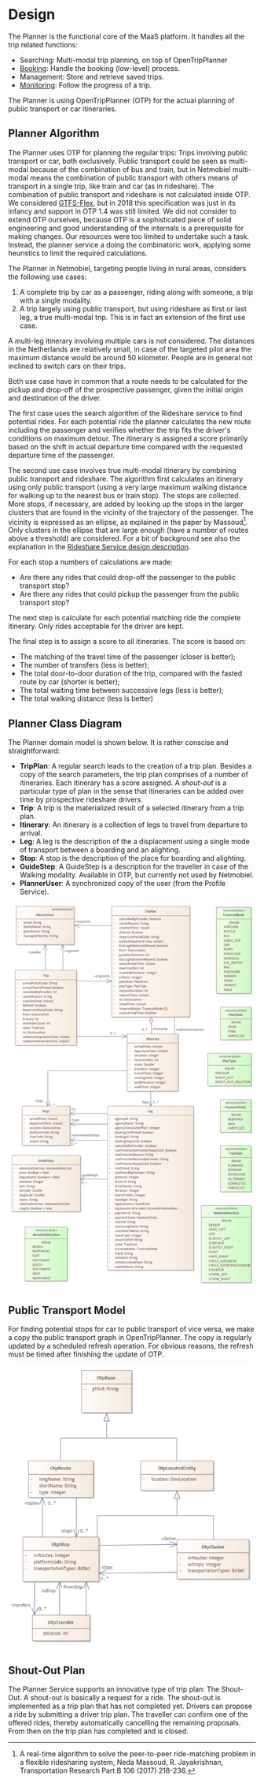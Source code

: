 # Design
The Planner is the functional core of the MaaS platform. It handles all the trip related functions:
* Searching: Multi-modal trip planning, on top of OpenTripPlanner
* [Booking](trip-booking.md): Handle the booking (low-level) process.
* Management: Store and retrieve saved trips.
* [Monitoring](trip-monitoring.md): Follow the progress of a trip.

The Planner is using OpenTripPlanner (OTP) for the actual planning of public transport or car itineraries. 

## Planner Algorithm
The Planner uses OTP for planning the regular trips: Trips involving public transport or car, both exclusively. Public transport could be seen as multi-modal because of the combination of bus and train, but in Netmobiel multi-modal means the combination of public transport with others means of transport in a single trip, like train and car (as in rideshare). The combination of public transport and rideshare is not calculated inside OTP. We considered [GTFS-Flex](https://trid.trb.org/view/1858112), but in 2018 this specification was just in its infancy and support in OTP 1.4 was still limited. We did not consider to extend OTP ourselves, because OTP is a sophisticated piece of solid engineering and good understanding of the internals is a prerequisite for making changes. Our resources were too limited to undertake such a task. Instead, the planner service a doing the combinatoric work, applying some heuristics to limit the required calculations.

The Planner in Netmobiel, targeting people living in rural areas, considers the following use cases:
1. A complete trip by car as a passenger, riding along with someone, a trip with a single modality.
2. A trip largely using public transport, but using rideshare as first or last leg, a true multi-modal trip. This is in fact an extension of the first use case.

A multi-leg itinerary involving multiple cars is not considered. The distances in the Netherlands are relatively small, in case of the targeted pilot area the maximum distance would be around 50 kilometer. People are in general not inclined to switch cars on their trips. 

Both use case have in common that a route needs to be calculated for the pickup and drop-off of the prospective passenger, given the initial origin and destination of the driver.

The first case uses the search algorithm of the Rideshare service to find potential rides. For each potential ride the planner calculates the new route including the passenger and verifies whether the trip fits the driver's conditions on maximum detour. The itinerary is assigned a score primarily based on the shift in actual departure time compared with the requested departure time of the passenger.

The second use case involves true multi-modal itinerary by combining public transport and rideshare. The algorithm first calculates an itinerary using only public transport (using a very large maximum walking distance for walking up to the nearest bus or train stop). The stops are collected. More stops, if necessary, are added by looking up the stops in the larger clusters that are found in the vicinity of the trajectory of the passenger. The vicinity is expressed as an ellipse, as explained in the paper by Massoud[^1].  Only clusters in the ellipse that are large enough (have a number of routes above a threshold) are considered. For a bit of background see also the explanation in the [Rideshare Service design description](../../netmobiel-rideshare-ejb/doc/design.md).

For each stop a numbers of calculations are made:
* Are there any rides that could drop-off the passenger to the public transport stop?
* Are there any rides that could pickup the passenger from the public transport stop?

The next step is calculate for each potential matching ride the complete itinerary. Only rides acceptable for the driver are kept.

The final step is to assign a score to all itineraries. The score is based on:
* The matching of the travel time of the passenger (closer is better);
* The number of transfers (less is better);
* The total door-to-door duration of the trip, compared with the fasted route by car (shorter is better);
* The total waiting time between successive legs (less is better);
* The total walking distance (less is better)

## Planner Class Diagram

The Planner domain model is shown below. It is rather conscise and straightforward:
* **TripPlan**: A regular search leads to the creation of a trip plan. Besides a copy of the search parameters, the trip plan comprises of a number of itineraries. Each itinerary has a score assigned. A *shout-out* is a particular type of plan in the sense that itineraries can be added over time by prospective rideshare drivers.
* **Trip**: A trip is the materialized result of a selected itinerary from a trip plan.
* **Itinerary**: An itinerary is a collection of legs to travel from departure to arrival.
* **Leg**: A leg is the description of the a displacement using a single mode of transport between a boarding and an alighting.
* **Stop**: A stop is the description of the place for boarding and alighting.
* **GuideStep**: A GuideStep is a description for the traveller in case of the Walking modality. Available in OTP, but currently not used by Netmobiel.
* **PlannerUser**: A synchronized copy of the user (from the Profile Service).


![Planner Class Diagram](Planner-Class-Diagram.png)

## Public Transport Model
For finding potential stops for car to public transport of vice versa, we make a copy the public transport graph in OpenTripPlanner. The copy is regularly updated by a scheduled refresh operation. For obvious reasons, the refresh must be timed after finishing the update of OTP.

![Planner OTP Data Class Diagram](Planner-OTP-Data-Class-Diagram.png)

## Shout-Out Plan
The Planner Service supports an innovative type of trip plan: The Shout-Out. A shout-out is basically a request for a ride. The shout-out is implemented as a trip plan that has not completed yet. Drivers can propose a ride by submitting a driver trip plan. The traveller can confirm one of the offered rides, thereby automatically cancelling the remaining proposals. From then on the trip plan has completed and is closed.

[^1]: A real-time algorithm to solve the peer-to-peer ride-matching problem in a flexible ridesharing system, Neda Massoud, R. Jayakrishnan, Transportation Research Part B 106 (2017) 218-236.